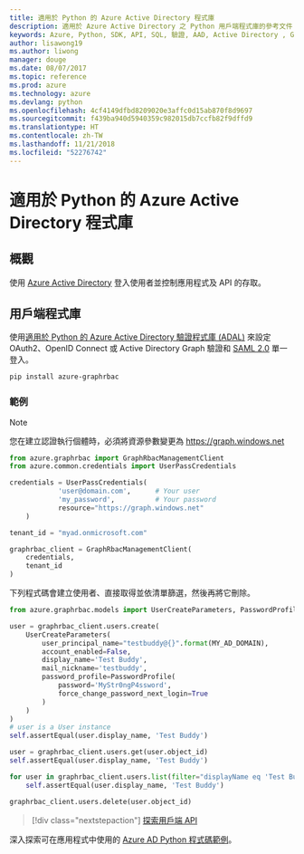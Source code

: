 ```yaml
---
title: 適用於 Python 的 Azure Active Directory 程式庫
description: 適用於 Azure Active Directory 之 Python 用戶端程式庫的參考文件
keywords: Azure, Python, SDK, API, SQL, 驗證, AAD, Active Directory , Graph, OAuth 2.0
author: lisawong19
ms.author: liwong
manager: douge
ms.date: 08/07/2017
ms.topic: reference
ms.prod: azure
ms.technology: azure
ms.devlang: python
ms.openlocfilehash: 4cf4149dfbd8209020e3affc0d15ab870f8d9697
ms.sourcegitcommit: f439ba940d5940359c982015db7ccfb82f9dffd9
ms.translationtype: HT
ms.contentlocale: zh-TW
ms.lasthandoff: 11/21/2018
ms.locfileid: "52276742"
---
```

# <a name="azure-active-directory-libraries-for-python"></a>適用於 Python 的 Azure Active Directory 程式庫

## <a name="overview"></a>概觀

使用 [Azure Active Directory](/azure/active-directory/active-directory-whatis) 登入使用者並控制應用程式及 API 的存取。

## <a name="client-library"></a>用戶端程式庫

使用[適用於 Python 的 Azure Active Directory 驗證程式庫 (ADAL)](https://github.com/AzureAD/azure-activedirectory-library-for-python) 來設定 OAuth2、OpenID Connect 或 Active Directory Graph 驗證和 [SAML 2.0](https://docs.microsoft.com/azure/active-directory/develop/active-directory-saml-protocol-reference) 單一登入。

```bash
pip install azure-graphrbac
```

### <a name="example"></a>範例
> [!NOTE]
> 您在建立認證執行個體時，必須將資源參數變更為 https://graph.windows.net

```python
from azure.graphrbac import GraphRbacManagementClient
from azure.common.credentials import UserPassCredentials

credentials = UserPassCredentials(
            'user@domain.com',      # Your user
            'my_password',          # Your password
            resource="https://graph.windows.net"
    )

tenant_id = "myad.onmicrosoft.com"

graphrbac_client = GraphRbacManagementClient(
    credentials,
    tenant_id
)
```
下列程式碼會建立使用者、直接取得並依清單篩選，然後再將它刪除。
```python
from azure.graphrbac.models import UserCreateParameters, PasswordProfile

user = graphrbac_client.users.create(
    UserCreateParameters(
        user_principal_name="testbuddy@{}".format(MY_AD_DOMAIN),
        account_enabled=False,
        display_name='Test Buddy',
        mail_nickname='testbuddy',
        password_profile=PasswordProfile(
            password='MyStr0ngP4ssword',
            force_change_password_next_login=True
        )
    )
)
# user is a User instance
self.assertEqual(user.display_name, 'Test Buddy')

user = graphrbac_client.users.get(user.object_id)
self.assertEqual(user.display_name, 'Test Buddy')

for user in graphrbac_client.users.list(filter="displayName eq 'Test Buddy'"):
    self.assertEqual(user.display_name, 'Test Buddy')

graphrbac_client.users.delete(user.object_id)
```

> [!div class="nextstepaction"]
> [探索用戶端 API](/python/api/overview/azure/activedirectory/client)

深入探索可在應用程式中使用的 [Azure AD Python 程式碼範例](https://azure.microsoft.com/en-us/resources/samples/?term=active+directory&platform=python)。
